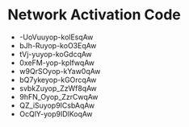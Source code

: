 # Network Activation Code
* -UoVuuyop-kolEsqAw
* bJh-Ruyop-koO3EqAw
* tVj-yuyop-koGdcqAw
* 0xeFM-yop-kpIfwqAw
* w9QrSOyop-kYaw0qAw
* bQ7ykeyop-kGOrcqAw
* svbkZuyop_ZzWf8qAw
* 9hFN_Oyop_ZzrCwqAw
* QZ_iSuyop9ICsbAqAw
* OcQlY-yop9IDlKoqAw